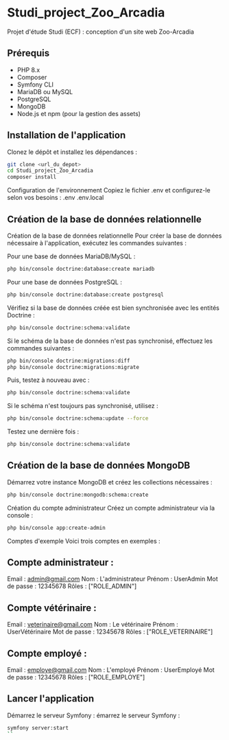 # Studi_project_Zoo_Arcadia
Projet d'étude Studi (ECF) : conception d'un site web Zoo-Arcadia

## Prérequis

- PHP 8.x
- Composer
- Symfony CLI
- MariaDB ou MySQL
- PostgreSQL
- MongoDB
- Node.js et npm (pour la gestion des assets)

## Installation de l'application

Clonez le dépôt et installez les dépendances :

```bash
git clone <url_du_depot>
cd Studi_project_Zoo_Arcadia
composer install
```

Configuration de l'environnement
Copiez le fichier .env et configurez-le selon vos besoins : .env .env.local

## Création de la base de données relationnelle


Création de la base de données relationnelle
Pour créer la base de données nécessaire à l'application, exécutez les commandes suivantes :

Pour une base de données MariaDB/MySQL :

```bash
php bin/console doctrine:database:create mariadb
```

Pour une base de données PostgreSQL :

```bash
php bin/console doctrine:database:create postgresql  
```

Vérifiez si la base de données créée est bien synchronisée avec les entités Doctrine :

```bash
php bin/console doctrine:schema:validate
```

Si le schéma de la base de données n'est pas synchronisé, effectuez les commandes suivantes :

```bash
php bin/console doctrine:migrations:diff
php bin/console doctrine:migrations:migrate
```

Puis, testez à nouveau avec :

```bash
php bin/console doctrine:schema:validate
```
Si le schéma n'est toujours pas synchronisé, utilisez :

```bash
php bin/console doctrine:schema:update --force
```
Testez une dernière fois :

```bash
php bin/console doctrine:schema:validate
```

## Création de la base de données MongoDB

Démarrez votre instance MongoDB et créez les collections nécessaires :

```bash
php bin/console doctrine:mongodb:schema:create
```

Création du compte administrateur
Créez un compte administrateur via la console :

```bash
php bin/console app:create-admin
```

Comptes d'exemple
Voici trois comptes en exemples :

## Compte administrateur :

Email : admin@gmail.com
Nom : L'administrateur
Prénom : UserAdmin
Mot de passe : 12345678
Rôles : ["ROLE_ADMIN"]

## Compte vétérinaire :

Email : veterinaire@gmail.com
Nom : Le vétérinaire
Prénom : UserVétérinaire
Mot de passe : 12345678
Rôles : ["ROLE_VETERINAIRE"]

## Compte employé :

Email : employe@gmail.com
Nom : L'employé
Prénom : UserEmployé
Mot de passe : 12345678
Rôles : ["ROLE_EMPLOYE"]




## Lancer l'application
Démarrez le serveur Symfony :
émarrez le serveur Symfony :

```bash
symfony server:start   
``